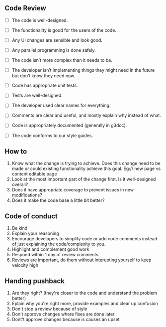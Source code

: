 ## Code Review

- [ ] The code is well-designed.
- [ ] The functionality is good for the users of the code.
- [ ] Any UI changes are sensible and look good.
- [ ] Any parallel programming is done safely.
- [ ] The code isn’t more complex than it needs to be.
- [ ] The developer isn’t implementing things they might need in the future but don’t know they need now.
- [ ] Code has appropriate unit tests.
- [ ] Tests are well-designed.
- [ ] The developer used clear names for everything.
- [ ] Comments are clear and useful, and mostly explain why instead of what.
- [ ] Code is appropriately documented (generally in g3doc).
- [ ] The code conforms to our style guides.


## How to

1. Know what the change is trying to achieve. Does this change need to be made or could existing functionality achieve this goal. Eg:// new page vs content editable page
2. Look at the most important part of the change first. Is it well-designed overall?
3. Does it have appropriate coverage to prevent issues in new modifications? 
4. Does it make the code base a little bit better?



## Code of conduct
1. Be kind
2. Explain ypur reasoning
3. Encourage developers to simplify code or add code comments instead of just explaining the code/complexity to you.
4. Highlight and complement good work
5. Respond within 1 day of review comments
6. Reviews are important, do them without interupting yourself to keep velocity high


## Handing pushback
1. Are they right? (they're closer to the code and understand the problem better)
2. Eplain why you're right more, provide examples and clear up confusion
3. Don't stop a review because of style
4. Don't approve changes where fixes are done later
5. Dont't approve changes because is causes an upset